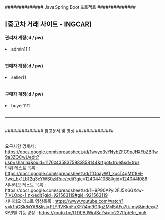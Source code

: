 ############## Java Spring Boot 프로젝트  ##############

<h2>[중고차 거래 사이트 - INGCAR]
<br>


<h4>관리자 계정(id / pw)</h4> 
<li> admin1111</li>
<br>

<h4> 판매자 계정(id / pw) </h4>
<li> seller11 </li>
<br>
 
<h4> 구매자 계정(id / pw) </h4>
<li> buyer1111 </li>
<br>

<hr>
<br>
############## 참고문서 및 영상 ##############
<br><br>


요구사항 명세서 : https://docs.google.com/spreadsheets/d/1wvyq3vYNybZFC9pJHXFbZBRw9a3ZQCwL/edit?usp=sharing&ouid=117634358375983858144&rtpof=true&sd=true <br>
단위 테스트 목록 : https://docs.google.com/spreadsheets/d/1fOqayWT_kocT4gM1f8M-7wq_bx1LbT2q3cYWS0zkRuc/edit?gid=1240441088#gid=1240441088 <br>
시나리오 테스트 목록 : https://docs.google.com/spreadsheets/d/1H9P90APyl2FJ5K6GXcw-7iVLOpc-1_nx/edit?gid=921563119#gid=921563119
<br>
시나리오 테스트 영상목록 : https://www.youtube.com/watch?v=k1hGSk8nYA8&list=PLYRVKkbFuXF7i4m9GRgZMM5AFu7tk-myt&index=7
<br>
화면별 기능 영상 : https://youtu.be/lTDDBJWptSc?si=lic227ffpbBe_mu5
<br>
 




